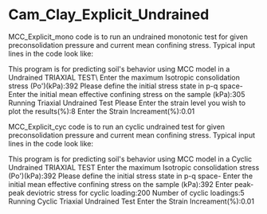 # Cam_Clay_Explicit_Undrained

MCC_Explicit_mono code is to run an undrained monotonic test for given preconsolidation pressure and current mean confining stress.
Typical input lines in the code look like:

This program is for predicting soil's behavior using MCC model in a Undrained TRIAXIAL TEST\\
Enter the maximum Isotropic consolidation stress (Po')(kPa):392
Please define the initial stress state in p-q space-
Enter the initial mean effective confining stress on the sample (kPa):305
Running Triaxial Undrained Test
Please Enter the strain level you wish to plot the results(%):8
Enter the Strain Increament(%):0.01

MCC_Explicit_cyc code is to run an cyclic undrained test for given preconsolidation pressure and current mean confining stress.
Typical input lines in the code look like:

This program is for predicting soil's behavior using MCC model in a Cyclic Undrained TRIAXIAL TEST
Enter the maximum Isotropic consolidation stress (Po')(kPa):392
Please define the initial stress state in p-q space-
Enter the initial mean effective confining stress on the sample (kPa):392
Enter peak-peak deviotric stress for cyclic loading:200
Number of cyclic loadings:5
Running Cyclic Triaxial Undrained Test
Enter the Strain Increament(%):0.01

